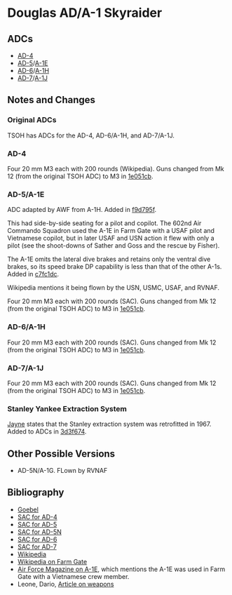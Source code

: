 # Douglas AD/A-1 Skyraider


## ADCs

- [AD-4](AD-4.json)
- [AD-5](AD-5.json)/[A-1E](A-1E.json)
- [AD-6](AD-6.json)/[A-1H](A-1H.json)
- [AD-7](AD-7.json)/[A-1J](A-1J.json)

## Notes and Changes

### Original ADCs

TSOH has ADCs for the AD-4, AD-6/A-1H, and AD-7/A-1J.

### AD-4

Four 20 mm M3 each with 200 rounds (Wikipedia). Guns changed from Mk 12 (from the original TSOH ADC) to M3 in [1e051cb](https://github.com/alanwatsonforster/apxo/commit/1e051cbb5e75da017d8c016e9726645657c6d3ff).

### AD-5/A-1E

ADC adapted by AWF from A-1H. Added in [f9d795f](https://github.com/alanwatsonforster/apxo/commit/f9d795ffd56c21ee5bb0e962e8952c32de47ff89).

This had side-by-side seating for a pilot and copilot. The 602nd Air Commando Squadron used the A-1E in Farm Gate with a USAF pilot and Vietnamese copilot, but in later USAF and USN action it flew with only a pilot (see the shoot-downs of Sather and Goss and the rescue by Fisher).

The A-1E omits the lateral dive brakes and retains only the ventral dive brakes, so its speed brake DP capability is less than that of the other A-1s. Added in [c7fc1dc](https://github.com/alanwatsonforster/apxo/commit/c7fc1dca91757dd5eec766faee8ae8cef6d66429).

Wikipedia mentions it being flown by the USN, USMC, USAF, and RVNAF.

Four 20 mm M3 each with 200 rounds (SAC). Guns changed from Mk 12 (from the original TSOH ADC) to M3 in [1e051cb](https://github.com/alanwatsonforster/apxo/commit/1e051cbb5e75da017d8c016e9726645657c6d3ff).

### AD-6/A-1H

Four 20 mm M3 each with 200 rounds (SAC). Guns changed from Mk 12 (from the original TSOH ADC) to M3 in [1e051cb](https://github.com/alanwatsonforster/apxo/commit/1e051cbb5e75da017d8c016e9726645657c6d3ff).

### AD-7/A-1J

Four 20 mm M3 each with 200 rounds (SAC). Guns changed from Mk 12 (from the original TSOH ADC) to M3 in [1e051cb](https://github.com/alanwatsonforster/apxo/commit/1e051cbb5e75da017d8c016e9726645657c6d3ff).

### Stanley Yankee Extraction System

[Jayne](https://www.airuniversity.af.edu/Portals/10/ASPJ/journals/Volume-31_Issue-2/V-Jayne.pdf) states that the Stanley extraction system was retrofitted in 1967. Added to ADCs in [3d3f674](https://github.com/alanwatsonforster/apxo/commit/3d3f674dcca86a640f4df7996111a4826d654c24).

## Other Possible Versions

- AD-5N/A-1G. FLown by RVNAF

## Bibliography

- [Goebel](https://www.airvectors.net/ava1spad.html)
- [SAC for AD-4](https://www.aahs-online.org/images/Navy_SAC/AD-4.pdf)
- [SAC for AD-5](https://www.aahs-online.org/images/Navy_SAC/AD-5.pdf)
- [SAC for AD-5N](https://www.aahs-online.org/images/Navy_SAC/AD-5N.pdf)
- [SAC for AD-6](https://www.aahs-online.org/images/Navy_SAC/AD-6.pdf)
- [SAC for AD-7](https://www.aahs-online.org/images/Navy_SAC/AD-7.pdf)
- [Wikipedia](https://en.wikipedia.org/wiki/Douglas_A-1_Skyraider)
- [Wikipedia on Farm Gate](https://en.wikipedia.org/wiki/Operation_Farm_Gate)
- [Air Force Magazine on A-1E](https://www.airandspaceforces.com/PDF/MagazineArchive/Magazine%20Documents/2007/June%202007/0607classics.pdf), which mentions the A-1E was used in Farm Gate with a Vietnamese crew member.
- Leone, Dario, [Article on weapons](https://theaviationgeekclub.com/this-cool-photo-features-the-impressive-ordnance-load-carried-by-an-a-1-skyraider-during-a-sandy-mission/)
